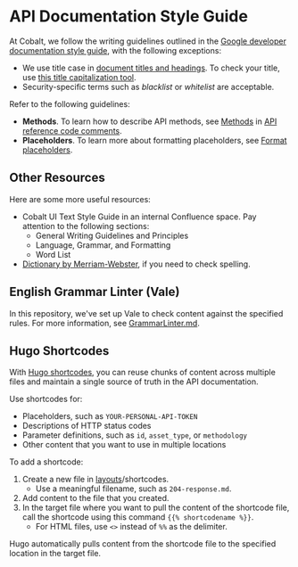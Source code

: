 # API Documentation Style Guide

At Cobalt, we follow the writing guidelines outlined in the [Google developer documentation style guide](https://developers.google.com/style), with the following exceptions:

- We use title case in [document titles and headings](https://developers.google.com/style/capitalization#capitalization-in-titles-and-headings). To check your title, use [this title capitalization tool](https://capitalizemytitle.com/style/Chicago/).
- Security-specific terms such as _blacklist_ or _whitelist_ are acceptable.

Refer to the following guidelines:

- **Methods**. To learn how to describe API methods, see [Methods](https://developers.google.com/style/api-reference-comments#methods) in [API reference code comments](https://developers.google.com/style/api-reference-comments).
- **Placeholders**. To learn more about formatting placeholders, see [Format placeholders](https://developers.google.com/style/placeholders).

## Other Resources

Here are some more useful resources:

- Cobalt UI Text Style Guide in an internal Confluence space. Pay attention to the following sections:
  - General Writing Guidelines and Principles
  - Language, Grammar, and Formatting
  - Word List
- [Dictionary by Merriam-Webster](https://www.merriam-webster.com/), if you need to check spelling.

## English Grammar Linter (Vale)

In this repository, we've set up Vale to check content against the specified rules. For more information, see [GrammarLinter.md](./GrammarLinter.md).

## Hugo Shortcodes

With [Hugo shortcodes](https://gohugo.io/content-management/shortcodes/), you can reuse chunks of content across multiple files and maintain a single source of truth in the API documentation.

Use shortcodes for:

- Placeholders, such as `YOUR-PERSONAL-API-TOKEN`
- Descriptions of HTTP status codes
- Parameter definitions, such as `id`, `asset_type`, or `methodology`
- Other content that you want to use in multiple locations

To add a shortcode:

1. Create a new file in [layouts](./layouts)/shortcodes.
    - Use a meaningful filename, such as `204-response.md`.
1. Add content to the file that you created.
1. In the target file where you want to pull the content of the shortcode file, call the shortcode using this command `{{% shortcodename %}}`.
    - For HTML files, use `<>` instead of `%%` as the delimiter.

Hugo automatically pulls content from the shortcode file to the specified location in the target file.
